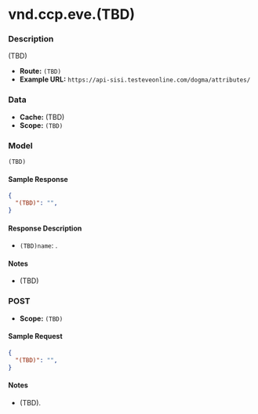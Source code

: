 # vnd.ccp.eve.(TBD) 

### Description
(TBD)


- **Route:** `(TBD)`
- **Example URL:** `https://api-sisi.testeveonline.com/dogma/attributes/`

### Data

- **Cache:** (TBD)
- **Scope:** `(TBD)`

### Model
```
(TBD)
```

#### Sample Response

```json
{
  "(TBD)": "",
}
```

#### Response Description

- `(TBD)name`: .

#### Notes

- (TBD)

### POST

- **Scope:** `(TBD)`

#### Sample Request

```json
{
  "(TBD)": "",
}
```

#### Notes

- (TBD).


